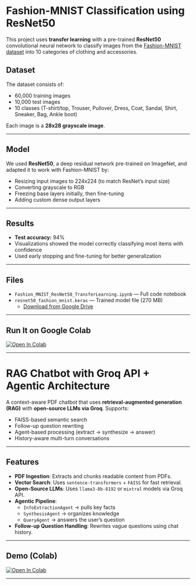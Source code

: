 # Fashion-MNIST Classification using ResNet50

This project uses **transfer learning** with a pre-trained **ResNet50** convolutional neural network to classify images from the [Fashion-MNIST dataset](https://github.com/zalandoresearch/fashion-mnist) into 10 categories of clothing and accessories.

## Dataset

The dataset consists of:
- 60,000 training images
- 10,000 test images
- 10 classes (T-shirt/top, Trouser, Pullover, Dress, Coat, Sandal, Shirt, Sneaker, Bag, Ankle boot)

Each image is a **28x28 grayscale image**.

---

## Model

We used **ResNet50**, a deep residual network pre-trained on ImageNet, and adapted it to work with Fashion-MNIST by:

- Resizing input images to 224x224 (to match ResNet’s input size)
- Converting grayscale to RGB
- Freezing base layers initially, then fine-tuning
- Adding custom dense output layers

---

## Results

- **Test accuracy:** 94%
- Visualizations showed the model correctly classifying most items with confidence
- Used early stopping and fine-tuning for better generalization

---

## Files

- `Fashion_MNIST_ResNet50_TransferLearning.ipynb` — Full code notebook
- `resnet50_fashion_mnist.keras` — Trained model file (270 MB)
  - [Download from Google Drive](https://drive.google.com/file/d/1aOiuV_fWZVmxNEgWEJB7kQPeMMe0AXMx/view?usp=sharing)

---

## Run It on Google Colab

[![Open In Colab](https://colab.research.google.com/assets/colab-badge.svg)](https://colab.research.google.com/drive/1tK8qkGcEaGuP8MNCsc6Xgkdf7Bl5M-ec?usp=drive_link)

---



# RAG Chatbot with Groq API + Agentic Architecture

A context-aware PDF chatbot that uses **retrieval-augmented generation (RAG)** with **open-source LLMs via Groq**. Supports:
- FAISS-based semantic search
- Follow-up question rewriting
- Agent-based processing (extract → synthesize → answer)
- History-aware multi-turn conversations

---

## Features

- **PDF Ingestion**: Extracts and chunks readable content from PDFs.
- **Vector Search**: Uses `sentence-transformers` + `FAISS` for fast retrieval.
- **Open-Source LLMs**: Uses `llama3-8b-8192` or `mixtral` models via Groq API.
- **Agentic Pipeline**:
  - `InfoExtractionAgent` → pulls key facts
  - `SynthesisAgent` → organizes knowledge
  - `QueryAgent` → answers the user’s question
- **Follow-up Question Handling**: Rewrites vague questions using chat history.

---

## Demo (Colab)

[![Open In Colab](https://colab.research.google.com/assets/colab-badge.svg)](https://colab.research.google.com/drive/10hx93LWFNTWwu1306h5x0Kv2IEYZnUju?usp=sharing)

---


